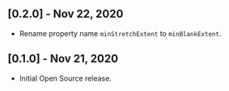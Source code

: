 ## [0.2.0] - Nov 22, 2020
* Rename property name `minStretchExtent` to `minBlankExtent`.

## [0.1.0] - Nov 21, 2020
* Initial Open Source release.
